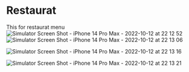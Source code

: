 # Restaurat
This for restaurat menu
![Simulator Screen Shot - iPhone 14 Pro Max - 2022-10-12 at 22 12 52](https://user-images.githubusercontent.com/112075678/195407340-b1e3aa30-a413-45d1-8749-bf03aae890e5.png)
![Simulator Screen Shot - iPhone 14 Pro Max - 2022-10-12 at 22 13 06](https://user-images.githubusercontent.com/112075678/195407531-1db84d23-63e6-4049-8f5e-b587ac6eb2e6.png)

![Simulator Screen Shot - iPhone 14 Pro Max - 2022-10-12 at 22 13 16](https://user-images.githubusercontent.com/112075678/195407558-552b7e72-1803-47d5-b2a7-5a9fedc3e423.png)

![Simulator Screen Shot - iPhone 14 Pro Max - 2022-10-12 at 22 13 21](https://user-images.githubusercontent.com/112075678/195407576-f933a0b5-2acf-4561-a4c3-86288d08db13.png)
